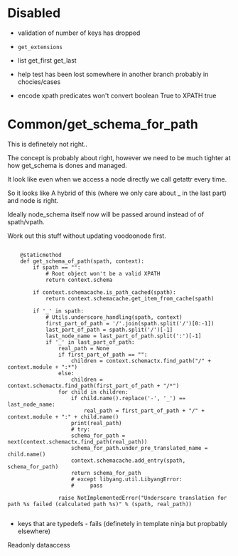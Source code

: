 # Disabled


- validation of number of keys has dropped
- `get_extensions`
- list get\_first get\_last
- help test has been lost somewhere in another branch probably in chocies/cases

- encode xpath predicates won't convert boolean True to XPATH true
# Common/get_schema_for_path

This is definetely not right..

The concept is probably about right, however we need to be much tighter at how get_schema is dones and managed.

It look like even when we access a node directly we call getattr every time.

So it looks like A hybrid of this (where we only care about _ in the last part) and node is right.

Ideally node_schema itself now will be passed around instead of of spath/vpath.


Work out this stuff without updating voodoonode first.

```

    @staticmethod
    def get_schema_of_path(spath, context):
        if spath == "":
            # Root object won't be a valid XPATH
            return context.schema

        if context.schemacache.is_path_cached(spath):
            return context.schemacache.get_item_from_cache(spath)

        if '_' in spath:
            # Utils.underscore_handling(spath, context)
            first_part_of_path = '/'.join(spath.split('/')[0:-1])
            last_part_of_path = spath.split('/')[-1]
            last_node_name = last_part_of_path.split(':')[-1]
            if '_' in last_part_of_path:
                real_path = None
                if first_part_of_path == "":
                    children = context.schemactx.find_path("/" + context.module + ":*")
                else:
                    children = context.schemactx.find_path(first_part_of_path + "/*")
                for child in children:
                    if child.name().replace('-', '_') == last_node_name:
                        real_path = first_part_of_path + "/" + context.module + ":" + child.name()
                    print(real_path)
                    # try:
                    schema_for_path = next(context.schemactx.find_path(real_path))
                    schema_for_path.under_pre_translated_name = child.name()
                    context.schemacache.add_entry(spath, schema_for_path)
                    return schema_for_path
                    # except libyang.util.LibyangError:
                    #     pass

                raise NotImplementedError("Underscore translation for path %s failed (calculated path %s)" % (spath, real_path))


```


- keys that are typedefs - fails (definetely in template ninja but propbably elsewhere)



Readonly dataaccess
